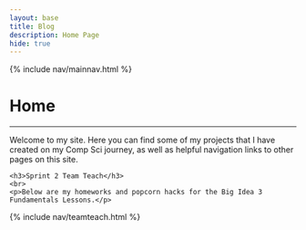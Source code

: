 ```yaml
---
layout: base
title: Blog 
description: Home Page
hide: true
---
```


{% include nav/mainnav.html %}

# Home
---

<div>
    <p> 
        Welcome to my site. Here you can find some of my projects that I have created on my Comp Sci journey, as well as helpful navigation links to other pages on this site.
    </p>

    <h3>Sprint 2 Team Teach</h3>
    <br>
    <p>Below are my homeworks and popcorn hacks for the Big Idea 3 Fundamentals Lessons.</p>
</div>

{% include nav/teamteach.html %}


